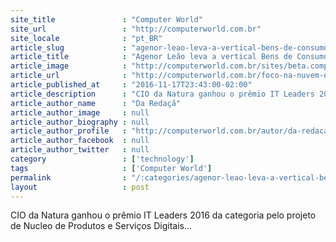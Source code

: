 ```yaml
---
site_title               : "Computer World"
site_url                 : "http://computerworld.com.br"
site_locale              : "pt_BR"
article_slug             : "agenor-leao-leva-a-vertical-bens-de-consumo-com-nuvem-e-industria-4-0"
article_title            : "Agenor Leão leva a vertical Bens de Consumo, com nuvem e Indústria 4.0"
article_image            : "http://computerworld.com.br/sites/beta.computerworld.com.br/files/news_articles/agenor_leao_0.jpg"
article_url              : "http://computerworld.com.br/foco-na-nuvem-e-na-industria-40"
article_published_at     : "2016-11-17T23:43:00-02:00"
article_description      : "CIO da Natura ganhou o prêmio IT Leaders 2016 da categoria pelo projeto de Nucleo de Produtos e Serviços Digitais..."
article_author_name      : "Da Redaçã"
article_author_image     : null
article_author_biography : null
article_author_profile   : "http://computerworld.com.br/autor/da-redacao"
article_author_facebook  : null
article_author_twitter   : null
category                 : ['technology']
tags                     : ['Computer World']
permalink                : "/:categories/agenor-leao-leva-a-vertical-bens-de-consumo-com-nuvem-e-industria-4-0/"
layout                   : post
---
```


CIO da Natura ganhou o prêmio IT Leaders 2016 da categoria pelo projeto de Nucleo de Produtos e Serviços Digitais...
